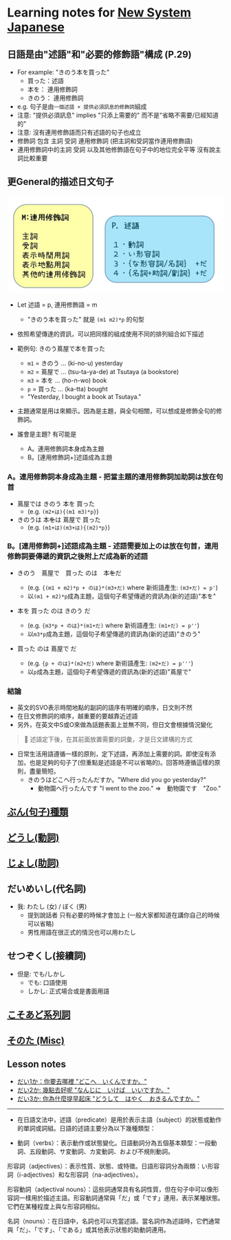 # Learning notes for [New System Japanese](https://newsystemjapanese.wixsite.com/patented/textbooks)

## 日語是由"述語"和"必要的修飾語"構成 (P.29)

- For example: "きのう本を買った"
  - 買った：述語
  - 本を： 連用修飾詞
  - きのう： 連用修飾詞
- e.g. 句子是由`一個述語 + 提供必須訊息的修飾詞`組成
- 注意: "提供必須訊息" implies "只添上需要的" 而不是"省略不需要/已經知道的"
- 注意: 沒有連用修飾語而只有述語的句子也成立
- 修飾詞 包含 主詞 受詞 連用修飾詞 (把主詞和受詞當作連用修飾語)
- 連用修飾詞中的主詞 受詞 以及其他修飾語在句子中的地位完全平等 沒有說主詞比較重要

## 更General的描述日文句子

![](imgs/sentence_structure.JPG)

- Let 述語 = p, 連用修飾語 = m
  - "きのう本を買った" 就是 `(m1 m2)*p` 的句型

- 依照希望傳達的資訊，可以把同樣的組成使用不同的排列組合如下描述
- 範例句: きのう蔦屋で本を買った
  - `m1` = きのう ... (ki-no-u) yesterday
  - `m2` = 蔦屋で ... (tsu-ta-ya-de) at Tsutaya (a bookstore)
  - `m3` = 本を ... (ho-n-wo) book
  - `p` = 買った ... (ka-tta) bought
  - "Yesterday, I bought a book at Tsutaya."

- 主題通常是用は來顯示。因為是主題，與全句相關，可以想成是修飾全句的修飾詞。
- 誰會是主題? 有可能是
  - A。連用修飾詞本身成為主題
  - B。[連用修飾詞+]述語成為主題

### A。連用修飾詞本身成為主題 - 把當主題的連用修飾詞加助詞は放在句首

- 蔦屋では きのう 本を 買った
  - (e.g. `(m2+は){(m1 m3)*p}`)
- きのうは 本~~を~~は 蔦屋で 買った
  - (e.g. `(m1+は)(m3+は){(m2)*p}`)


### B。[連用修飾詞+]述語成為主題 - 述語需要加上のは放在句首，連用修飾詞要傳遞的資訊之後附上だ成為新的述語

- きのう　蔦屋で　買った のは　本~~を~~だ
  - (e.g. `{(m1 + m2)*p + のは}*(m3+だ)` where 新術語產生: `(m3+だ) = p'`)
  - 以`(m1 + m2)*p`成為主題，這個句子希望傳遞的資訊為(新的述語)"本を"
- 本を 買った のは きのう だ
  - (e.g. `{m3*p + のは}*(m1+だ)` where 新術語產生: `(m1+だ) = p''`)
  - 以`m3*p`成為主題，這個句子希望傳遞的資訊為(新的述語)"きのう"

- 買った のは 蔦屋で だ
  - (e.g. `{p + のは}*(m2+だ)` where 新術語產生: `(m2+だ) = p'''`)
  - 以`p`成為主題，這個句子希望傳遞的資訊為(新的述語)"蔦屋で"

### 結論

- 英文的SVO表示時間地點的副詞的語序有明確的順序，日文則不然
- 在日文修飾詞的順序，越重要的要越靠近述語
- 另外，在英文中S或O來做為話題表面上並無不同，但日文會根據情況變化

> :brain: 述語定下後，在其前面放置需要的詞彙，才是日文建構的方式

- 日常生活用語遵循一樣的原則，定下述語，再添加上需要的詞。即使沒有添加，也是足夠的句子了(但重點是述語是不可以省略的)。回答時遵循這樣的原則，盡量簡短。
  - きのうはどこへ行ったんだすか。"Where did you go yesterday?"
    - 動物園へ行ったんです "I went to the zoo." =>　動物園です　"Zoo."

## [ぶん(句子)種類](about_sentence.md)

## [どうし(動詞)](about_verb.md)

## [じょし(助詞)](about_particle.md)

## だいめいし(代名詞)

- 我: わたし (女) / ぼく (男)
  - 提到說話者 只有必要的時候才會加上 (一般大家都知道在講你自己的時候可以省略)
  - 男性用語在很正式的情況也可以用わたし

## せつぞくし(接續詞)

- 但是: でも/しかし
  - でも: 口語使用
  - しかし: 正式場合或是書面用語


## [こそあど系列詞](about_cosoato.md)

## [そのた (Misc)](about_misc.md)

## Lesson notes

- [だい1か：你要去哪裡 "どこへ　いくんですか。"](lesson_1.md)
- [だい2か: 幾點去好呢 "なんじに　いけば　いいですか。"](lesson_2.md)
- [だい3か: 你為什麼提早起床 "どうして　はやく　おきるんですか。"](lesson_3.md)


------

- 在日語文法中，述語（predicate）是用於表示主語（subject）的狀態或動作的單詞或詞組。日語的述語主要分為以下幾種類型：

- 動詞（verbs）：表示動作或狀態變化。日語動詞分為五個基本類型：一段動詞、五段動詞、サ変動詞、カ変動詞、および不規則動詞。

形容詞（adjectives）：表示性質、狀態、或特徵。日語形容詞分為兩類：い形容詞（i-adjectives）和な形容詞（na-adjectives）。

形容動詞（adjectival nouns）：這些詞通常具有名詞性質，但在句子中可以像形容詞一樣用於描述主語。形容動詞通常與「だ」或「です」連用，表示某種狀態。它們在某種程度上與な形容詞相似。

名詞（nouns）：在日語中，名詞也可以充當述語。當名詞作為述語時，它們通常與「だ」、「です」、「である」或其他表示狀態的助動詞連用。


